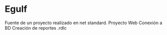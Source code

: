 # Egulf

Fuente de un proyecto realizado en net standard.
Proyecto Web
Conexión a BD
Creación de reportes .rdlc
